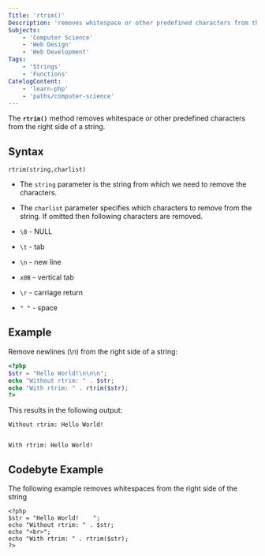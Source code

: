 ```yaml
---
Title: 'rtrim()'
Description: 'removes whitespace or other predefined characters from the right side of a string.'
Subjects: 
    - 'Computer Science'
    - 'Web Design'
    - 'Web Development'
Tags: 
    - 'Strings'
    - 'Functions'
CatelogContent:
    - 'learn-php'
    - 'paths/computer-science'
---
```


The **`rtrim()`** method removes whitespace or other predefined characters from the right side of a string.

## Syntax

```psuedo
rtrim(string,charlist)
```

- The `string` parameter is the string from which we need to remove the characters.
- The `charlist` parameter specifies which characters to remove from the string. If omitted then following characters are removed.

 - `\0` - NULL
 - `\t` - tab
 - `\n` - new line
 - `x0B` - vertical tab
 - `\r` - carriage return
 - `" "` - space

## Example

Remove newlines (\n) from the right side of a string:

```php
<?php
$str = "Hello World!\n\n\n";
echo "Without rtrim: " . $str;
echo "With rtrim: " . rtrim($str);
?>
```

This results in the following output: 

```shell
Without rtrim: Hello World!


With rtrim: Hello World!
```

## Codebyte Example 

The following example removes whitespaces from the right side of the string

```codebyte/php
<?php
$str = "Hello World!    ";
echo "Without rtrim: " . $str;
echo "<br>";
echo "With rtrim: " . rtrim($str);
?>
```
